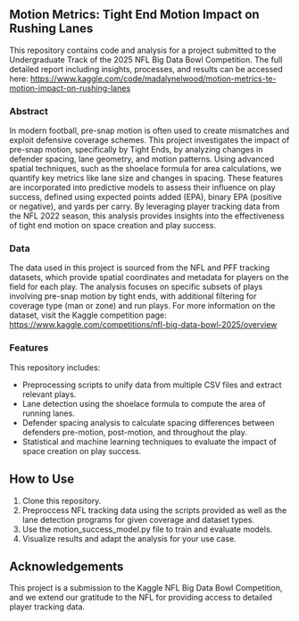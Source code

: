 ## Motion Metrics: Tight End Motion Impact on Rushing Lanes 
This repository contains code and analysis for a project submitted to the Undergraduate Track of the 2025 NFL Big Data Bowl Competition. The full detailed report including insights, processes, and results can be accessed here: https://www.kaggle.com/code/madalynelwood/motion-metrics-te-motion-impact-on-rushing-lanes

### Abstract
In modern football, pre-snap motion is often used to create mismatches and exploit defensive coverage schemes. This project investigates the impact of pre-snap motion, specifically by Tight Ends, by analyzing changes in defender spacing, lane geometry, and motion patterns. Using advanced spatial techniques, such as the shoelace formula for area calculations, we quantify key metrics like lane size and changes in spacing. These features are incorporated into predictive models to assess their influence on play success, defined using expected points added (EPA), binary EPA (positive or negative), and yards per carry. By leveraging player tracking data from the NFL 2022 season, this analysis provides insights into the effectiveness of tight end motion on space creation and play success. 

### Data
The data used in this project is sourced from the NFL and PFF tracking datasets, which provide spatial coordinates and metadata for players on the field for each play. The analysis focuses on specific subsets of plays involving pre-snap motion by tight ends, with additional filtering for coverage type (man or zone) and run plays. For more information on the dataset, visit the Kaggle competition page: https://www.kaggle.com/competitions/nfl-big-data-bowl-2025/overview 

### Features 
This repository includes:
- Preprocessing scripts to unify data from multiple CSV files and extract relevant plays.
- Lane detection using the shoelace formula to compute the area of running lanes.
- Defender spacing analysis to calculate spacing differences between defenders pre-motion, post-motion, and throughout the play.
- Statistical and machine learning techniques to evaluate the impact of space creation on play success.

## How to Use
1. Clone this repository.
2. Preproccess NFL tracking data using the scripts provided as well as the lane detection programs for given coverage and dataset types.
3. Use the motion_success_model.py file to train and evaluate models.
4. Visualize results and adapt the analysis for your use case.

## Acknowledgements
This project is a submission to the Kaggle NFL Big Data Bowl Competition, and we extend our gratitude to the NFL for providing access to detailed player tracking data.
